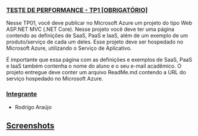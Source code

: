 ### [TESTE DE PERFORMANCE - TP1 [OBRIGATÓRIO]]()

Nesse TP01, você deve publicar no Microsoft Azure um projeto do tipo Web ASP.NET MVC (.NET Core).
Nesse projeto você deve ter uma página contendo as definições de SaaS, PaaS e IaaS, 
além de um exemplo de um produto/serviço de cada um deles.
Esse projeto deve ser hospedado no Microsoft Azure, utilizando o Serviço de Aplicativo.

É importante que essa página com as definições e exemplos de SaaS, PaaS e IaaS 
também contenha o nome do aluno e o seu e-mail acadêmico.
O projeto entregue deve conter um arquivo ReadMe.md contendo a URL do serviço hospedado no Microsoft Azure.

### [Integrante]()
* Rodrigo Araújo

## [Screenshots]()
